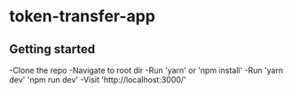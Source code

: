# token-transfer-app

## Getting started
-Clone the repo
-Navigate to root dir
-Run 'yarn' or 'npm install'
-Run 'yarn dev' 'npm run dev'
-Visit 'http://localhost:3000/'
